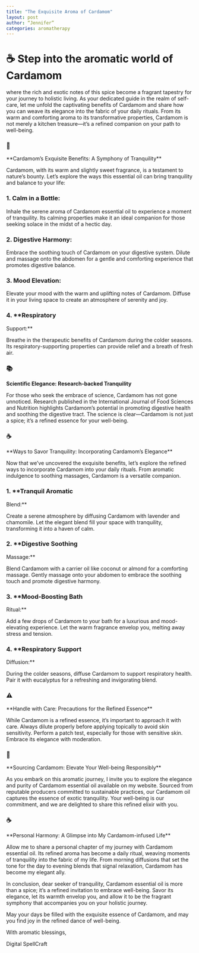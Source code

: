 ```yaml
---
title: "The Exquisite Aroma of Cardamom"
layout: post
author: “Jennifer”
categories: aromatherapy
---
```


# ☕ Step into the aromatic world of Cardamom
<!-- excerpt_separator -->

where the rich and exotic notes of this spice become a fragrant tapestry for your
journey to holistic living. As your dedicated guide in the realm of
self-care, let me unfold the captivating benefits of Cardamom and share
how you can weave its elegance into the fabric of your daily rituals.
From its warm and comforting aroma to its transformative properties,
Cardamom is not merely a kitchen treasure—it’s a refined companion on
your path to well-being.

### 🌿
\*\*Cardamom’s Exquisite Benefits: A Symphony of
Tranquility\*\*

Cardamom, with its warm and slightly sweet fragrance, is a testament
to nature’s bounty. Let’s explore the ways this essential oil can bring
tranquility and balance to your life:

### 1. **Calm in a Bottle:**

Inhale the serene aroma of Cardamom essential oil to experience a
moment of tranquility. Its calming properties make it an ideal companion
for those seeking solace in the midst of a hectic day.

### 2. **Digestive Harmony:**

Embrace the soothing touch of Cardamom on your digestive system.
Dilute and massage onto the abdomen for a gentle and comforting
experience that promotes digestive balance.

### 3. **Mood Elevation:**

Elevate your mood with the warm and uplifting notes of Cardamom.
Diffuse it in your living space to create an atmosphere of serenity and
joy.

### 4. \*\*Respiratory
Support:\*\*

Breathe in the therapeutic benefits of Cardamom during the colder
seasons. Its respiratory-supporting properties can provide relief and a
breath of fresh air.

### 📚
**Scientific Elegance: Research-backed Tranquility**

For those who seek the embrace of science, Cardamom has not gone
unnoticed. Research published in the International Journal of Food
Sciences and Nutrition highlights Cardamom’s potential in promoting
digestive health and soothing the digestive tract. The science is
clear—Cardamom is not just a spice; it’s a refined essence for your
well-being.

### ☕
\*\*Ways to Savor Tranquility: Incorporating Cardamom’s
Elegance\*\*

Now that we’ve uncovered the exquisite benefits, let’s explore the
refined ways to incorporate Cardamom into your daily rituals. From
aromatic indulgence to soothing massages, Cardamom is a versatile
companion.

### 1. \*\*Tranquil Aromatic
Blend:\*\*

Create a serene atmosphere by diffusing Cardamom with lavender and
chamomile. Let the elegant blend fill your space with tranquility,
transforming it into a haven of calm.

### 2. \*\*Digestive Soothing
Massage:\*\*

Blend Cardamom with a carrier oil like coconut or almond for a
comforting massage. Gently massage onto your abdomen to embrace the
soothing touch and promote digestive harmony.

### 3. \*\*Mood-Boosting Bath
Ritual:\*\*

Add a few drops of Cardamom to your bath for a luxurious and
mood-elevating experience. Let the warm fragrance envelop you, melting
away stress and tension.

### 4. \*\*Respiratory Support
Diffusion:\*\*

During the colder seasons, diffuse Cardamom to support respiratory
health. Pair it with eucalyptus for a refreshing and invigorating
blend.

### ⚠️
\*\*Handle with Care: Precautions for the Refined
Essence\*\*

While Cardamom is a refined essence, it’s important to approach it
with care. Always dilute properly before applying topically to avoid
skin sensitivity. Perform a patch test, especially for those with
sensitive skin. Embrace its elegance with moderation.

### 🌿
\*\*Sourcing Cardamom: Elevate Your Well-being
Responsibly\*\*

As you embark on this aromatic journey, I invite you to explore the
elegance and purity of Cardamom essential oil available on my website.
Sourced from reputable producers committed to sustainable practices, our
Cardamom oil captures the essence of exotic tranquility. Your well-being
is our commitment, and we are delighted to share this refined elixir
with you.

### ☕
\*\*Personal Harmony: A Glimpse into My Cardamom-infused
Life\*\*

Allow me to share a personal chapter of my journey with Cardamom
essential oil. Its refined aroma has become a daily ritual, weaving
moments of tranquility into the fabric of my life. From morning
diffusions that set the tone for the day to evening blends that signal
relaxation, Cardamom has become my elegant ally.

In conclusion, dear seeker of tranquility, Cardamom essential oil is
more than a spice; it’s a refined invitation to embrace well-being.
Savor its elegance, let its warmth envelop you, and allow it to be the
fragrant symphony that accompanies you on your holistic journey.

May your days be filled with the exquisite essence of Cardamom, and
may you find joy in the refined dance of well-being.

With aromatic blessings, 

Digital SpellCraft

 
